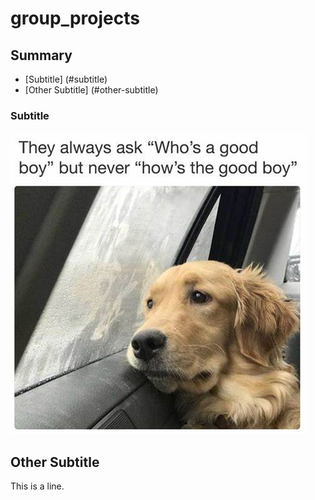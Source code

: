 # group_projects


## Summary
* [Subtitle] (#subtitle)
* [Other Subtitle] (#other-subtitle)



### Subtitle

![MeMe](OIP.jpeg)

## Other Subtitle

This is a line. 

